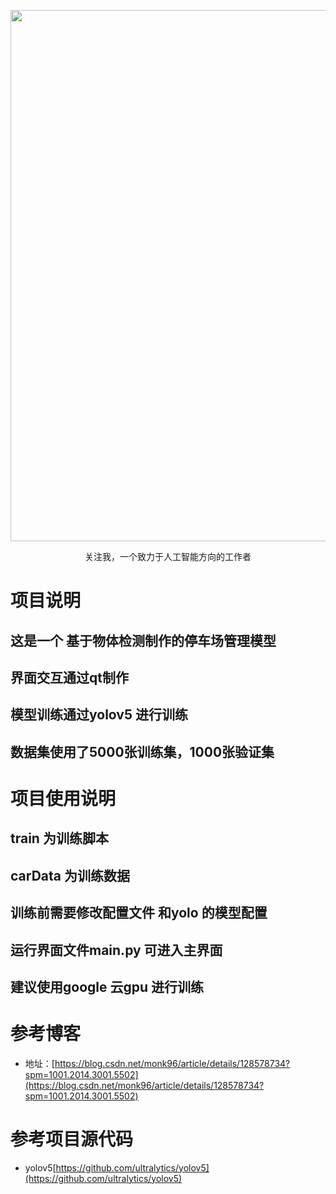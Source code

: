 <div align="center">
  <p>
    <a align="center" href="https://ultralytics.com/yolov5" target="_blank">
      <img width="850" src="https://raw.githubusercontent.com/ultralytics/assets/master/yolov5/v70/splash.png"></a>
  </p>

  关注我，一个致力于人工智能方向的工作者
  <br/>
</div>

# 项目说明

## 这是一个 基于物体检测制作的停车场管理模型

##  界面交互通过qt制作

##  模型训练通过yolov5 进行训练

## 数据集使用了5000张训练集，1000张验证集


# 项目使用说明

## train 为训练脚本

## carData 为训练数据

## 训练前需要修改配置文件 和yolo 的模型配置

## 运行界面文件main.py 可进入主界面

## 建议使用google 云gpu 进行训练

# 参考博客
- 地址：[https://blog.csdn.net/monk96/article/details/128578734?spm=1001.2014.3001.5502](https://blog.csdn.net/monk96/article/details/128578734?spm=1001.2014.3001.5502)

# 参考项目源代码

- yolov5[https://github.com/ultralytics/yolov5](https://github.com/ultralytics/yolov5)